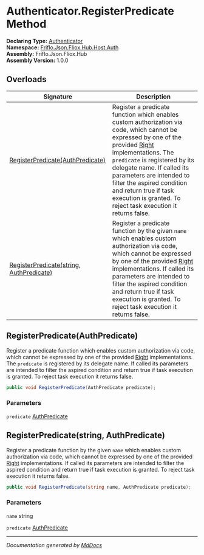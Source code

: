 ﻿<!--  
  <auto-generated>   
    The contents of this file were generated by a tool.  
    Changes to this file may be list if the file is regenerated  
  </auto-generated>   
-->

# Authenticator.RegisterPredicate Method

**Declaring Type:** [Authenticator](../index.md)  
**Namespace:** [Friflo.Json.Fliox.Hub.Host.Auth](../../index.md)  
**Assembly:** Friflo.Json.Fliox.Hub  
**Assembly Version:** 1.0.0

## Overloads

| Signature                                                                          | Description                                                                                                                                                                                                                                                                                                                                                                                          |
| ---------------------------------------------------------------------------------- | ---------------------------------------------------------------------------------------------------------------------------------------------------------------------------------------------------------------------------------------------------------------------------------------------------------------------------------------------------------------------------------------------------- |
| [RegisterPredicate(AuthPredicate)](#registerpredicateauthpredicate)                | Register a predicate function which enables custom authorization via code, which cannot be expressed by one of the provided [Right](../../Rights/Right/index.md) implementations. The `predicate` is registered by its delegate name. If called its parameters are intended to filter the aspired condition and return true if task execution is granted. To reject task execution it returns false. |
| [RegisterPredicate(string, AuthPredicate)](#registerpredicatestring-authpredicate) | Register a predicate function by the given `name` which enables custom authorization via code, which cannot be expressed by one of the provided [Right](../../Rights/Right/index.md) implementations. If called its parameters are intended to filter the aspired condition and return true if task execution is granted. To reject task execution it returns false.                                 |

## RegisterPredicate(AuthPredicate)

Register a predicate function which enables custom authorization via code, which cannot be expressed by one of the provided [Right](../../Rights/Right/index.md) implementations. The `predicate` is registered by its delegate name. If called its parameters are intended to filter the aspired condition and return true if task execution is granted. To reject task execution it returns false.

```csharp
public void RegisterPredicate(AuthPredicate predicate);
```

### Parameters

`predicate`  [AuthPredicate](../../AuthPredicate/index.md)

## RegisterPredicate(string, AuthPredicate)

Register a predicate function by the given `name` which enables custom authorization via code, which cannot be expressed by one of the provided [Right](../../Rights/Right/index.md) implementations. If called its parameters are intended to filter the aspired condition and return true if task execution is granted. To reject task execution it returns false.

```csharp
public void RegisterPredicate(string name, AuthPredicate predicate);
```

### Parameters

`name`  string

`predicate`  [AuthPredicate](../../AuthPredicate/index.md)

___

*Documentation generated by [MdDocs](https://github.com/ap0llo/mddocs)*
